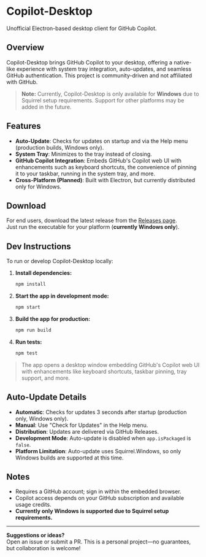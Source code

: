 # Copilot-Desktop

Unofficial Electron-based desktop client for GitHub Copilot.

## Overview

Copilot-Desktop brings GitHub Copilot to your desktop, offering a native-like experience with system tray integration, auto-updates, and seamless GitHub authentication. This project is community-driven and not affiliated with GitHub.

> **Note:** Currently, Copilot-Desktop is only available for **Windows** due to Squirrel setup requirements. Support for other platforms may be added in the future.

## Features

- **Auto-Update**: Checks for updates on startup and via the Help menu (production builds, Windows only).
- **System Tray**: Minimizes to the tray instead of closing.
- **GitHub Copilot Integration**: Embeds GitHub's Copilot web UI with enhancements such as keyboard shortcuts, the convenience of pinning it to your taskbar, running in the system tray, and more.
- **Cross-Platform (Planned)**: Built with Electron, but currently distributed only for Windows.

## Download

For end users, download the latest release from the [Releases page](https://github.com/BenjiThatFoxGuy/Copilot-Desktop/releases).  
Just run the executable for your platform (**currently Windows only**).

## Dev Instructions

To run or develop Copilot-Desktop locally:

1. **Install dependencies:**
    ```sh
    npm install
    ```
2. **Start the app in development mode:**
    ```sh
    npm start
    ```
3. **Build the app for production:**
    ```sh
    npm run build
    ```
4. **Run tests:**
    ```sh
    npm test
    ```

> The app opens a desktop window embedding GitHub's Copilot web UI with enhancements like keyboard shortcuts, taskbar pinning, tray support, and more.

## Auto-Update Details

- **Automatic**: Checks for updates 3 seconds after startup (production only, Windows only).
- **Manual**: Use "Check for Updates" in the Help menu.
- **Distribution**: Updates are delivered via GitHub Releases.
- **Development Mode**: Auto-update is disabled when `app.isPackaged` is `false`.
- **Platform Limitation**: Auto-update uses Squirrel.Windows, so only Windows builds are supported at this time.

## Notes

- Requires a GitHub account; sign in within the embedded browser.
- Copilot access depends on your GitHub subscription and available usage credits.
- **Currently only Windows is supported due to Squirrel setup requirements.**

---

**Suggestions or ideas?**  
Open an issue or submit a PR. This is a personal project—no guarantees, but collaboration is welcome!